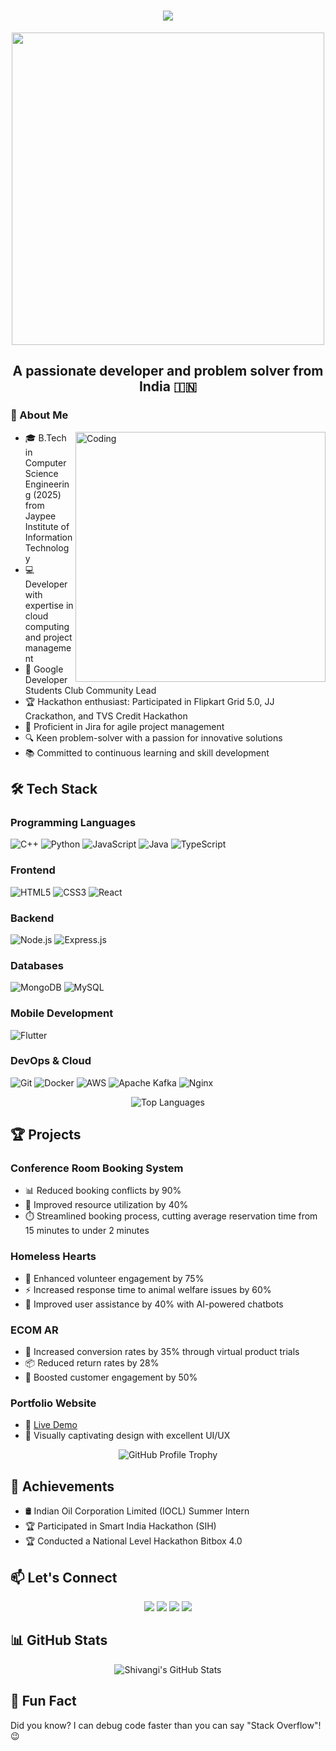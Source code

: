 <h1 align="center">
  <img src="https://readme-typing-svg.herokuapp.com/?lines=Hello,+World!;I'm+Shivangi+Suyash;Welcome+to+my+profile!&center=true&size=30">
</h1>

<p align="center">
  <img src="https://media.giphy.com/media/L8K62iTDkzGX6/giphy.gif" width="500">
</p>

<h2 align="center">A passionate developer and problem solver from India 🇮🇳</h2>

### 🚀 About Me

<img align="right" alt="Coding" width="400" src="https://media.giphy.com/media/hpXdHPfFI5wTABdDx9/giphy.gif">

- 🎓 B.Tech in Computer Science Engineering (2025) from Jaypee Institute of Information Technology
- 💻 Developer with expertise in cloud computing and project management
- 🌟 Google Developer Students Club Community Lead
- 🏆 Hackathon enthusiast: Participated in Flipkart Grid 5.0, JJ Crackathon, and TVS Credit Hackathon
- 🔧 Proficient in Jira for agile project management
- 🔍 Keen problem-solver with a passion for innovative solutions
- 📚 Committed to continuous learning and skill development

## 🛠️ Tech Stack

### Programming Languages
![C++](https://img.shields.io/badge/-C++-00599C?style=flat-square&logo=c%2B%2B)
![Python](https://img.shields.io/badge/-Python-3776AB?style=flat-square&logo=python&logoColor=white)
![JavaScript](https://img.shields.io/badge/-JavaScript-F7DF1E?style=flat-square&logo=javascript&logoColor=black)
![Java](https://img.shields.io/badge/-Java-007396?style=flat-square&logo=java)
![TypeScript](https://img.shields.io/badge/-TypeScript-3178C6?style=flat-square&logo=typescript&logoColor=white)

### Frontend
![HTML5](https://img.shields.io/badge/-HTML5-E34F26?style=flat-square&logo=html5&logoColor=white)
![CSS3](https://img.shields.io/badge/-CSS3-1572B6?style=flat-square&logo=css3)
![React](https://img.shields.io/badge/-React-61DAFB?style=flat-square&logo=react&logoColor=black)

### Backend
![Node.js](https://img.shields.io/badge/-Node.js-339933?style=flat-square&logo=node.js&logoColor=white)
![Express.js](https://img.shields.io/badge/-Express.js-000000?style=flat-square&logo=express)

### Databases
![MongoDB](https://img.shields.io/badge/-MongoDB-47A248?style=flat-square&logo=mongodb&logoColor=white)
![MySQL](https://img.shields.io/badge/-MySQL-4479A1?style=flat-square&logo=mysql&logoColor=white)

### Mobile Development
![Flutter](https://img.shields.io/badge/-Flutter-02569B?style=flat-square&logo=flutter)

### DevOps & Cloud
![Git](https://img.shields.io/badge/-Git-F05032?style=flat-square&logo=git&logoColor=white)
![Docker](https://img.shields.io/badge/-Docker-2496ED?style=flat-square&logo=docker&logoColor=white)
![AWS](https://img.shields.io/badge/-AWS-232F3E?style=flat-square&logo=amazon-aws)
![Apache Kafka](https://img.shields.io/badge/-Apache_Kafka-231F20?style=flat-square&logo=apache-kafka)
![Nginx](https://img.shields.io/badge/-Nginx-009639?style=flat-square&logo=nginx)

<p align="center">
  <img src="https://github-readme-stats.vercel.app/api/top-langs/?username=Shivangi10-10&layout=compact&theme=radical" alt="Top Languages">
</p>

## 🏆 Projects

### Conference Room Booking System
- 📊 Reduced booking conflicts by 90%
- 🚀 Improved resource utilization by 40%
- ⏱️ Streamlined booking process, cutting average reservation time from 15 minutes to under 2 minutes

### Homeless Hearts
- 🐾 Enhanced volunteer engagement by 75%
- ⚡ Increased response time to animal welfare issues by 60%
- 🤖 Improved user assistance by 40% with AI-powered chatbots

### ECOM AR
- 📱 Increased conversion rates by 35% through virtual product trials
- 📦 Reduced return rates by 28%
- 🎯 Boosted customer engagement by 50%

### Portfolio Website
- 🔗 [Live Demo](https://shivangi-ivory.vercel.app/)
- 🎨 Visually captivating design with excellent UI/UX

<p align="center">
  <img src="https://github-profile-trophy.vercel.app/?username=Shivangi10-10&theme=dracula&column=7" alt="GitHub Profile Trophy">
</p>

## 🏅 Achievements

- 🛢️ Indian Oil Corporation Limited (IOCL) Summer Intern
- 🏆 Participated in Smart India Hackathon (SIH)
- 🏆 Conducted a National Level Hackathon Bitbox 4.0

## 📫 Let's Connect

<p align="center">
  <a href="https://www.linkedin.com/in/shivangi-suyash-05a484259/"><img src="https://img.shields.io/badge/-LinkedIn-0077B5?style=for-the-badge&logo=linkedin&logoColor=white"/></a>
  <a href="https://github.com/Shivangi10-10"><img src="https://img.shields.io/badge/-GitHub-181717?style=for-the-badge&logo=github"/></a>
  <a href="https://shivangi-ivory.vercel.app/"><img src="https://img.shields.io/badge/-Portfolio-000000?style=for-the-badge&logo=vercel&logoColor=white"/></a>
  <a href="mailto:shivangisuyash8@gmail.com"><img src="https://img.shields.io/badge/-Email-D14836?style=for-the-badge&logo=gmail&logoColor=white"/></a>
</p>

## 📊 GitHub Stats

<p align="center">
  <img src="https://github-readme-stats.vercel.app/api?username=Shivangi10-10&show_icons=true&theme=radical" alt="Shivangi's GitHub Stats">
</p>


## 🎯 Fun Fact

Did you know? I can debug code faster than you can say "Stack Overflow"! 😉
